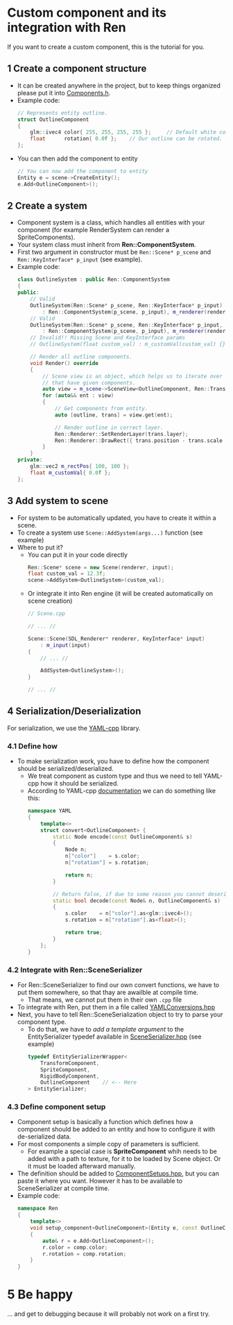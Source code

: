 # Custom component and its integration with Ren
If you want to create a custom component, this is the tutorial for you.

## 1 Create a component structure
- It can be created anywhere in the project, but to keep things organized please put it into [Components.h](../src/include/Ren/ECS/Components.h).
- Example code:
    ```C++
    // Represents entity outline.
    struct OutlineComponent
    {
        glm::ivec4 color{ 255, 255, 255, 255 };     // Default white color.
        float      rotation{ 0.0f };    // Our outline can be rotated.
    };
    ```
- You can then add the component to entity
    ```C++
    // You can now add the component to entity
    Entity e = scene->CreateEntity();
    e.Add<OutlineComponent>();
    ```
## 2 Create a system
- Component system is a class, which handles all entities with your component (for example RenderSystem can render a SpriteComponents).
- Your system class must inherit from **Ren::ComponentSystem**.
- First two argument in constructor must be `Ren::Scene* p_scene` and `Ren::KeyInterface* p_input` (see example).
- Example code:
    ```C++
    class OutlineSystem : public Ren::ComponentSystem
    {
    public:
        // Valid
        OutlineSystem(Ren::Scene* p_scene, Ren::KeyInterface* p_input)
            : Ren::ComponentSystem(p_scene, p_input), m_renderer(renderer) {}
        // Valid
        OutlineSystem(Ren::Scene* p_scene, Ren::KeyInterface* p_input, float custom_val) 
            : Ren::ComponentSystem(p_scene, p_input), m_renderer(renderer), m_customVal(custom_val) {}
        // Invalid!! Missing Scene and KeyInterface params
        // OutlineSystem(float custom_val) : m_customVal(custom_val) {}

        // Render all outline components.
        void Render() override
        {
            // Scene view is an object, which helps us to iterate over all entities
            // that have given components.
            auto view = m_scene->SceneView<OutlineComponent, Ren::TransformComponent>();
            for (auto&& ent : view)
            {
                // Get components from entity.
                auto [outline, trans] = view.get(ent);

                // Render outline in correct layer.
                Ren::Renderer::SetRenderLayer(trans.layer);
                Ren::Renderer::DrawRect({ trans.position - trans.scale * 0.5f, trans.scale }, outline.rotation, outline.color);
            }
        }
    private:
        glm::vec2 m_rectPos{ 100, 100 };
        float m_customVal{ 0.0f };
    };
    ```
## 3 Add system to scene
- For system to be automatically updated, you have to create it within a scene. 
- To create a system use `Scene::AddSystem(args...)` function (see example)
- Where to put it?
    - You can put it in your code directly
        ```C++
        Ren::Scene* scene = new Scene(renderer, input);
        float custom_val = 12.3f;
        scene->AddSystem<OutlineSystem>(custom_val);
        ```
    - Or integrate it into Ren engine (it will be created automatically on scene creation)
        ```C++
        // Scene.cpp
        
        // ... //

        Scene::Scene(SDL_Renderer* renderer, KeyInterface* input)
            : m_input(input)
        {
            // ... //

            AddSystem<OutlineSystem>();
        }

        // ... //

        ```
## 4 Serialization/Deserialization
For serialization, we use the [YAML-cpp](https://github.com/jbeder/yaml-cpp) library.
### 4.1 Define how
- To make serialization work, you have to define how the component should be serialized/deserialized.
    - We treat component as custom type and thus we need to tell YAML-cpp how it should be serialized. 
    - According to YAML-cpp [documentation](https://github.com/jbeder/yaml-cpp/wiki/Tutorial#converting-tofrom-native-data-types) we can do something like this:
        ```C++
        namespace YAML
        {
            template<>
            struct convert<OutlineComponent> {
                static Node encode(const OutlineComponent& s) 
                {
                    Node n;
                    n["color"]    = s.color;
                    n["rotation"] = s.rotation;

                    return n;
                }

                // Return false, if due to some reason you cannot deserialize it (for example, some unexpected values etc.)
                static bool decode(const Node& n, OutlineComponent& s) 
                {
                    s.color    = n["color"].as<glm::ivec4>();
                    s.rotation = n["rotation"].as<float>();

                    return true;
                }
            };
        }
        ```
### 4.2 Integrate with Ren::SceneSerializer
- For Ren::SceneSerializer to find our own convert functions, we have to put them somewhere, so that thay are awailble at compile time.
    - That means, we cannot put them in their own `.cpp` file
- To integrate with Ren, put them in a file called [YAMLConversions.hpp](../src/include/Ren/ECS/Serialization/YAMLConversions.hpp)
- Next, you have to tell Ren::SceneSerialization object to try to parse your component type.
    - To do that, we have to *add a template argument* to the EntitySerializer typedef available in [SceneSerializer.hpp](../src/include/Ren/ECS/Serialization/SceneSerializer.hpp) (see example)
        ```C++
        typedef EntitySerializerWrapper<
            TransformComponent,
            SpriteComponent,
            RigidBodyComponent,
            OutlineComponent    // <-- Here
        > EntitySerializer;
        ```
### 4.3 Define component setup
- Component setup is basically a function which defines how a component should be added to an entity and how to configure it with de-serialized data.
- For most components a simple copy of parameters is sufficient.
    - For example a special case is **SpriteComponent** whih needs to be added with a path to texture, for it to be loaded by Scene object. Or it must be loaded afterward manually.
- The definition should be added to [ComponentSetups.hpp](../src/include/Ren/ECS/Serialization/ComponentSetups.hpp), but you can paste it where you want. However it has to be available to SceneSerializer at compile time.
- Example code:
    ```C++
    namespace Ren
    {
        template<>
        void setup_component<OutlineComponent>(Entity e, const OutlineComponent& comp)
        {
            auto& r = e.Add<OutlineComponent>();
            r.color = comp.color;
            r.rotation = comp.rotation;
        }
    }
    ```
# 5 Be happy
... and get to debugging because it will probably not work on a first try.
